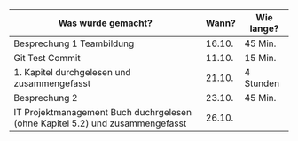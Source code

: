 Was wurde gemacht? | Wann? | Wie lange?
--- | --- | ---
Besprechung 1 Teambildung| 16.10. |45 Min.
Git Test Commit | 11.10. | 15 Min.
1. Kapitel durchgelesen und zusammengefasst | 21.10. | 4 Stunden
Besprechung 2| 23.10. |45 Min.
IT Projektmanagement Buch duchrgelesen (ohne Kapitel 5.2) und zusammengefasst | 26.10.
